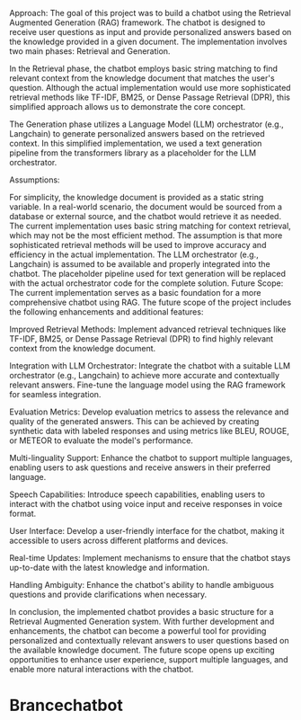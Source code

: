 Approach:
The goal of this project was to build a chatbot using the Retrieval Augmented Generation (RAG) framework. The chatbot is designed to receive user questions as input and provide personalized answers based on the knowledge provided in a given document. The implementation involves two main phases: Retrieval and Generation.

In the Retrieval phase, the chatbot employs basic string matching to find relevant context from the knowledge document that matches the user's question. Although the actual implementation would use more sophisticated retrieval methods like TF-IDF, BM25, or Dense Passage Retrieval (DPR), this simplified approach allows us to demonstrate the core concept.

The Generation phase utilizes a Language Model (LLM) orchestrator (e.g., Langchain) to generate personalized answers based on the retrieved context. In this simplified implementation, we used a text generation pipeline from the transformers library as a placeholder for the LLM orchestrator.

Assumptions:

For simplicity, the knowledge document is provided as a static string variable. In a real-world scenario, the document would be sourced from a database or external source, and the chatbot would retrieve it as needed.
The current implementation uses basic string matching for context retrieval, which may not be the most efficient method. The assumption is that more sophisticated retrieval methods will be used to improve accuracy and efficiency in the actual implementation.
The LLM orchestrator (e.g., Langchain) is assumed to be available and properly integrated into the chatbot. The placeholder pipeline used for text generation will be replaced with the actual orchestrator code for the complete solution.
Future Scope:
The current implementation serves as a basic foundation for a more comprehensive chatbot using RAG. The future scope of the project includes the following enhancements and additional features:

Improved Retrieval Methods: Implement advanced retrieval techniques like TF-IDF, BM25, or Dense Passage Retrieval (DPR) to find highly relevant context from the knowledge document.

Integration with LLM Orchestrator: Integrate the chatbot with a suitable LLM orchestrator (e.g., Langchain) to achieve more accurate and contextually relevant answers. Fine-tune the language model using the RAG framework for seamless integration.

Evaluation Metrics: Develop evaluation metrics to assess the relevance and quality of the generated answers. This can be achieved by creating synthetic data with labeled responses and using metrics like BLEU, ROUGE, or METEOR to evaluate the model's performance.

Multi-linguality Support: Enhance the chatbot to support multiple languages, enabling users to ask questions and receive answers in their preferred language.

Speech Capabilities: Introduce speech capabilities, enabling users to interact with the chatbot using voice input and receive responses in voice format.

User Interface: Develop a user-friendly interface for the chatbot, making it accessible to users across different platforms and devices.

Real-time Updates: Implement mechanisms to ensure that the chatbot stays up-to-date with the latest knowledge and information.

Handling Ambiguity: Enhance the chatbot's ability to handle ambiguous questions and provide clarifications when necessary.

In conclusion, the implemented chatbot provides a basic structure for a Retrieval Augmented Generation system. With further development and enhancements, the chatbot can become a powerful tool for providing personalized and contextually relevant answers to user questions based on the available knowledge document. The future scope opens up exciting opportunities to enhance user experience, support multiple languages, and enable more natural interactions with the chatbot.
# Brancechatbot
